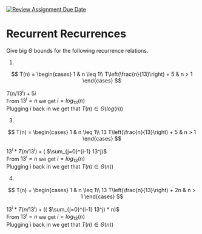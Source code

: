 [![Review Assignment Due Date](https://classroom.github.com/assets/deadline-readme-button-24ddc0f5d75046c5622901739e7c5dd533143b0c8e959d652212380cedb1ea36.svg)](https://classroom.github.com/a/8KYthzwp)
# Recurrent Recurrences

Give big $\Theta$ bounds for the following recurrence relations.

1.
$$ T(n) =
    \begin{cases}
        1 & n \leq 1\\
        T\left(\frac{n}{13}\right) + 5 & n > 1
    \end{cases}
$$

$T(n/13^i) + 5i$ <br/>
From $13^i = n$ we get $i = log_{13}(n)$ <br/>
Plugging i back in we get that $T(n) \in \Theta(log(n))$ <br/>

3.
$$ T(n) =
    \begin{cases}
        1 & n \leq 1\\
        13 T\left(\frac{n}{13}\right) + 5 & n > 1
    \end{cases}
$$

$13^i * T(n/13^i) + ($ $\sum_{j=0}^{i-1} 13^j)$ <br/>
From $13^i = n$ we get $i = log_{13}(n)$ <br/>
Plugging i back in we get that $T(n) \in \Theta(n))$ <br/>

4.
$$ T(n) =
    \begin{cases}
        1 & n \leq 1\\
        13 T\left(\frac{n}{13}\right) + 2n & n > 1
    \end{cases}
$$

$13^i * T(n/13^i) + (($ $\sum_{j=0}^{i-1} 13^j) * n)$ <br/>
From $13^i = n$ we get $i = log_{13}(n)$ <br/>
Plugging i back in we get that $T(n) \in \Theta(n))$ <br/>

